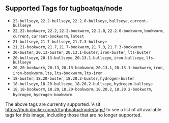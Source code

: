 ## Supported Tags for tugboatqa/node

* `22-bullseye`, `22.2-bullseye`, `22.2.0-bullseye`, `bullseye`, `current-bullseye`
* `22`, `22-bookworm`, `22.2`, `22.2-bookworm`, `22.2.0`, `22.2.0-bookworm`, `bookworm`, `current`, `current-bookworm`, `latest`
* `21-bullseye`, `21.7-bullseye`, `21.7.3-bullseye`
* `21`, `21-bookworm`, `21.7`, `21.7-bookworm`, `21.7.3`, `21.7.3-bookworm`
* `20-buster`, `20.13-buster`, `20.13.1-buster`, `iron-buster`, `lts-buster`
* `20-bullseye`, `20.13-bullseye`, `20.13.1-bullseye`, `iron-bullseye`, `lts-bullseye`
* `20`, `20-bookworm`, `20.13`, `20.13-bookworm`, `20.13.1`, `20.13.1-bookworm`, `iron`, `iron-bookworm`, `lts`, `lts-bookworm`, `lts-iron`
* `18-buster`, `18.20-buster`, `18.20.2-buster`, `hydrogen-buster`
* `18-bullseye`, `18.20-bullseye`, `18.20.2-bullseye`, `hydrogen-bullseye`
* `18`, `18-bookworm`, `18.20`, `18.20-bookworm`, `18.20.2`, `18.20.2-bookworm`, `hydrogen`, `hydrogen-bookworm`

The above tags are currently supported. Visit https://hub.docker.com/r/tugboatqa/node/tags/ to see a list of all available tags for this image, including those that are no longer supported.
